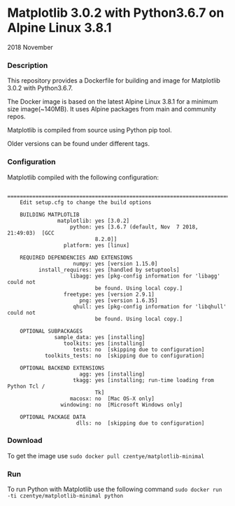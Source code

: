 # Matplotlib 3.0.2 with Python3.6.7 on Alpine Linux 3.8.1

2018 November

### Description

This repository provides a Dockerfile for building and image for Matplotlib 3.0.2
with Python3.6.7.

The Docker image is based on the latest Alpine Linux 3.8.1 for a minimum size 
image(~140MB). It uses Alpine packages from main and community repos.

Matplotlib is compiled from source using Python pip tool.

Older versions can be found under different tags.

### Configuration

Matplotlib compiled with the following configuration:

```text
    ============================================================================
    Edit setup.cfg to change the build options

    BUILDING MATPLOTLIB
                matplotlib: yes [3.0.2]
                    python: yes [3.6.7 (default, Nov  7 2018, 21:49:03)  [GCC
                            8.2.0]]
                  platform: yes [linux]

    REQUIRED DEPENDENCIES AND EXTENSIONS
                     numpy: yes [version 1.15.0]
          install_requires: yes [handled by setuptools]
                    libagg: yes [pkg-config information for 'libagg' could not
                            be found. Using local copy.]
                  freetype: yes [version 2.9.1]
                       png: yes [version 1.6.35]
                     qhull: yes [pkg-config information for 'libqhull' could not
                            be found. Using local copy.]

    OPTIONAL SUBPACKAGES
               sample_data: yes [installing]
                  toolkits: yes [installing]
                     tests: no  [skipping due to configuration]
            toolkits_tests: no  [skipping due to configuration]

    OPTIONAL BACKEND EXTENSIONS
                       agg: yes [installing]
                     tkagg: yes [installing; run-time loading from Python Tcl /
                            Tk]
                    macosx: no  [Mac OS-X only]
                 windowing: no  [Microsoft Windows only]

    OPTIONAL PACKAGE DATA
                      dlls: no  [skipping due to configuration]
```

### Download

To get the image use ``sudo docker pull czentye/matplotlib-minimal``

### Run

To run Python with Matplotlib use the following command ``sudo docker run -ti czentye/matplotlib-minimal python``
